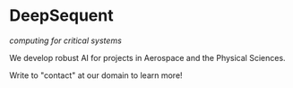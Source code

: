 # DeepSequent

*computing for critical systems*

We develop robust AI for projects in Aerospace and the Physical Sciences.

Write to "contact" at our domain to learn more!
